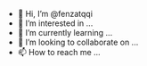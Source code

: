 - 👋 Hi, I’m @fenzatqqi
- 👀 I’m interested in ...
- 🌱 I’m currently learning ...
- 💞️ I’m looking to collaborate on ...
- 📫 How to reach me ...

<!---
fenzatqqi/fenzatqqi is a ✨ special ✨ repository because its `README.md` (this file) appears on your GitHub profile.
You can click the Preview link to take a look at your changes.
--->
